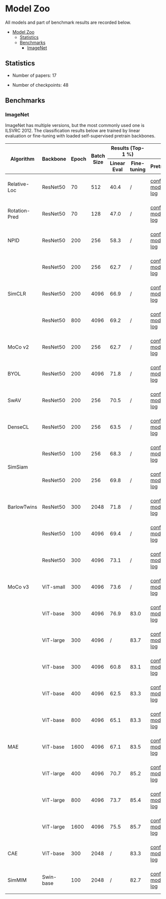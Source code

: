 # Model Zoo

All models and part of benchmark results are recorded below.

- [Model Zoo](#model-zoo)
  - [Statistics](#statistics)
  - [Benchmarks](#benchmarks)
    - [ImageNet](#imagenet)

## Statistics

- Number of papers: 17

- Number of checkpoints: 48

## Benchmarks

### ImageNet

ImageNet has multiple versions, but the most commonly used one is ILSVRC 2012. The classification results below are trained by linear evaluation or fine-tuning with loaded self-supervised pretrain backbones.

<table class="docutils">
<thead>
  <tr>
	    <th rowspan="2">Algorithm</th>
	    <th rowspan="2">Backbone</th>
	    <th rowspan="2">Epoch</th>
      <th rowspan="2">Batch Size</th>
      <th colspan="2" align="center">Results (Top-1 %)</th>
      <th colspan="3" align="center">Links</th>
	</tr>
	<tr>
      <th>Linear Eval</th>
      <th>Fine-tuning</th>
      <th>Pretrain</th>
      <th>Linear Eval</th>
      <th>Fine-tuning</th>
	</tr>
  </thead>
  <tbody>
  <tr>
	    <td>Relative-Loc</td>
	    <td>ResNet50</td>
	    <td>70</td>
      <td>512</td>
      <td>40.4</td>
      <td>/</td>
      <td><a href='https://github.com/open-mmlab/mmselfsup/blob/dev-1.x/configs/selfsup/relative_loc/relative-loc_resnet50_8xb64-steplr-70e_in1k.py'>config</a> | <a href='https://download.openmmlab.com/mmselfsup/1.x/relative_loc/relative-loc_resnet50_8xb64-steplr-70e_in1k/relative-loc_resnet50_8xb64-steplr-70e_in1k_20220825-daae1b41.pth'>model</a> | <a href='https://download.openmmlab.com/mmselfsup/1.x/relative_loc/relative-loc_resnet50_8xb64-steplr-70e_in1k/relative-loc_resnet50_8xb64-steplr-70e_in1k_20220802_223045.json'>log</a></td>
      <td><a href='https://github.com/open-mmlab/mmselfsup/blob/dev-1.x/configs/benchmarks/classification/imagenet/resnet50_linear-8xb32-steplr-100e_in1k.py'>config</a> | <a href='https://download.openmmlab.com/mmselfsup/1.x/relative_loc/relative-loc_resnet50_8xb64-steplr-70e_in1k/resnet50_linear-8xb32-steplr-100e_in1k/resnet50_linear-8xb32-steplr-100e_in1k_20220825-c2a0b188.pth'>model</a> | <a href='https://download.openmmlab.com/mmselfsup/1.x/relative_loc/relative-loc_resnet50_8xb64-steplr-70e_in1k/resnet50_linear-8xb32-steplr-100e_in1k/resnet50_linear-8xb32-steplr-100e_in1k_20220804_194226.json'>log</a></td>
      <td>/</td>
	</tr>
  <tr>
	    <td>Rotation-Pred</td>
	    <td>ResNet50</td>
	    <td>70</td>
      <td>128</td>
      <td>47.0</td>
      <td>/</td>
      <td><a href='https://github.com/open-mmlab/mmselfsup/blob/dev-1.x/configs/selfsup/rotation_pred/rotation-pred_resnet50_8xb16-steplr-70e_in1k.py'>config</a> | <a href='https://download.openmmlab.com/mmselfsup/1.x/rotation_pred/rotation-pred_resnet50_8xb16-steplr-70e_in1k/rotation-pred_resnet50_8xb16-steplr-70e_in1k_20220825-a8bf5f69.pth'>model</a> | <a href='https://download.openmmlab.com/mmselfsup/1.x/rotation_pred/rotation-pred_resnet50_8xb16-steplr-70e_in1k/rotation-pred_resnet50_8xb16-steplr-70e_in1k_20220805_113136.json'>log</a></td>
      <td><a href='https://github.com/open-mmlab/mmselfsup/blob/dev-1.x/configs/benchmarks/classification/imagenet/resnet50_linear-8xb32-steplr-100e_in1k.py'>config</a> | <a href='https://download.openmmlab.com/mmselfsup/1.x/rotation_pred/rotation-pred_resnet50_8xb16-steplr-70e_in1k/resnet50_linear-8xb32-steplr-100e_in1k/resnet50_linear-8xb32-steplr-100e_in1k_20220825-7c6edcb3.pth'>model</a> | <a href='https://download.openmmlab.com/mmselfsup/1.x/rotation_pred/rotation-pred_resnet50_8xb16-steplr-70e_in1k/resnet50_linear-8xb32-steplr-100e_in1k/resnet50_linear-8xb32-steplr-100e_in1k_20220808_143921.json'>log</a></td>
      <td>/</td>
	</tr>
  <tr>
	    <td>NPID</td>
	    <td>ResNet50</td>
	    <td>200</td>
      <td>256</td>
      <td>58.3</td>
      <td>/</td>
      <td><a href='https://github.com/open-mmlab/mmselfsup/blob/dev-1.x/configs/selfsup/npid/npid_resnet50_8xb32-steplr-200e_in1k.py'>config</a> | <a href='https://download.openmmlab.com/mmselfsup/1.x/npid/npid_resnet50_8xb32-steplr-200e_in1k/npid_resnet50_8xb32-steplr-200e_in1k_20220825-a67c5440.pth'>model</a> | <a href='https://download.openmmlab.com/mmselfsup/1.x/npid/npid_resnet50_8xb32-steplr-200e_in1k/npid_resnet50_8xb32-steplr-200e_in1k_20220725_161221.json'>log</a></td>
      <td><a href='https://github.com/open-mmlab/mmselfsup/blob/dev-1.x/configs/benchmarks/classification/imagenet/resnet50_linear-8xb32-steplr-100e_in1k.py'>config</a> | <a href='https://download.openmmlab.com/mmselfsup/1.x/npid/npid_resnet50_8xb32-steplr-200e_in1k/resnet50_linear-8xb32-steplr-100e_in1k/resnet50_linear-8xb32-steplr-100e_in1k_20220825-661b736e.pth'>model</a> | <a href='https://download.openmmlab.com/mmselfsup/1.x/npid/npid_resnet50_8xb32-steplr-200e_in1k/resnet50_linear-8xb32-steplr-100e_in1k/resnet50_linear-8xb32-steplr-100e_in1k_20220728_150535.json'>log</a></td>
      <td>/</td>
	</tr>
  <tr>
	    <td rowspan="3">SimCLR</td>
	    <td>ResNet50</td>
	    <td>200</td>
      <td>256</td>
      <td>62.7</td>
      <td>/</td>
      <td><a href='https://github.com/open-mmlab/mmselfsup/blob/dev-1.x/configs/selfsup/simclr/simclr_resnet50_8xb32-coslr-200e_in1k.py'>config</a> | <a href='https://download.openmmlab.com/mmselfsup/1.x/simclr/simclr_resnet50_8xb32-coslr-200e_in1k/simclr_resnet50_8xb32-coslr-200e_in1k_20220825-15f807a4.pth'>model</a> | <a href='https://download.openmmlab.com/mmselfsup/1.x/simclr/simclr_resnet50_8xb32-coslr-200e_in1k/simclr_resnet50_8xb32-coslr-200e_in1k_20220721_103223.json'>log</a></td>
      <td><a href='https://github.com/open-mmlab/mmselfsup/blob/dev-1.x/configs/benchmarks/classification/imagenet/resnet50_linear-8xb512-coslr-90e_in1k.py'>config</a> | <a href='https://download.openmmlab.com/mmselfsup/1.x/simclr/simclr_resnet50_8xb32-coslr-200e_in1k/resnet50_linear-8xb512-coslr-90e_in1k/resnet50_linear-8xb512-coslr-90e_in1k_20220825-9596a505.pth'>model</a> | <a href='https://download.openmmlab.com/mmselfsup/1.x/simclr/simclr_resnet50_8xb32-coslr-200e_in1k/resnet50_linear-8xb512-coslr-90e_in1k/resnet50_linear-8xb512-coslr-90e_in1k_20220724_210050.json'>log</a></td>
      <td>/</td>
	</tr>
  <tr>
	    <td>ResNet50</td>
	    <td>200</td>
      <td>4096</td>
      <td>66.9</td>
      <td>/</td>
      <td><a href='https://github.com/open-mmlab/mmselfsup/blob/dev-1.x/configs/selfsup/simclr/simclr_resnet50_16xb256-coslr-200e_in1k.py'>config</a> | <a href='https://download.openmmlab.com/mmselfsup/1.x/simclr/simclr_resnet50_16xb256-coslr-200e_in1k/simclr_resnet50_16xb256-coslr-200e_in1k_20220825-4d9cce50.pth'>model</a> | <a href='https://download.openmmlab.com/mmselfsup/1.x/simclr/simclr_resnet50_16xb256-coslr-200e_in1k/simclr_resnet50_16xb256-coslr-200e_in1k_20220721_150508.json'>log</a></td>
      <td><a href='https://github.com/open-mmlab/mmselfsup/blob/dev-1.x/configs/benchmarks/classification/imagenet/resnet50_linear-8xb512-coslr-90e_in1k.py'>config</a> | <a href='https://download.openmmlab.com/mmselfsup/1.x/simclr/simclr_resnet50_16xb256-coslr-200e_in1k/resnet50_linear-8xb512-coslr-90e_in1k/resnet50_linear-8xb512-coslr-90e_in1k_20220825-f12c0457.pth'>model</a> | <a href='https://download.openmmlab.com/mmselfsup/1.x/simclr/simclr_resnet50_16xb256-coslr-200e_in1k/resnet50_linear-8xb512-coslr-90e_in1k/resnet50_linear-8xb512-coslr-90e_in1k_20220724_172050.json'>log</a></td>
      <td>/</td>
	</tr>
  <tr>
	    <td>ResNet50</td>
	    <td>800</td>
      <td>4096</td>
      <td>69.2</td>
      <td>/</td>
      <td><a href='https://github.com/open-mmlab/mmselfsup/blob/dev-1.x/configs/selfsup/simclr/simclr_resnet50_16xb256-coslr-800e_in1k.py'>config</a> | <a href='https://download.openmmlab.com/mmselfsup/1.x/simclr/simclr_resnet50_16xb256-coslr-800e_in1k/simclr_resnet50_16xb256-coslr-800e_in1k_20220825-85fcc4de.pth'>model</a> | <a href='https://download.openmmlab.com/mmselfsup/1.x/simclr/simclr_resnet50_16xb256-coslr-800e_in1k/simclr_resnet50_16xb256-coslr-800e_in1k_20220725_112248.json'>log</a></td>
      <td><a href='https://github.com/open-mmlab/mmselfsup/blob/dev-1.x/configs/benchmarks/classification/imagenet/resnet50_linear-8xb512-coslr-90e_in1k.py'>config</a> | <a href='https://download.openmmlab.com/mmselfsup/1.x/simclr/simclr_resnet50_16xb256-coslr-800e_in1k/resnet50_linear-8xb512-coslr-90e_in1k/resnet50_linear-8xb512-coslr-90e_in1k_20220825-b80ae1e5.pth'>model</a> | <a href='https://download.openmmlab.com/mmselfsup/1.x/simclr/simclr_resnet50_16xb256-coslr-800e_in1k/resnet50_linear-8xb512-coslr-90e_in1k/resnet50_linear-8xb512-coslr-90e_in1k_20220730_165101.json'>log</a></td>
      <td>/</td>
	</tr>
  <tr>
	    <td>MoCo v2</td>
	    <td>ResNet50</td>
	    <td>200</td>
      <td>256</td>
      <td>62.7</td>
      <td>/</td>
      <td><a href='https://github.com/open-mmlab/mmselfsup/blob/dev-1.x/configs/selfsup/mocov2/mocov2_resnet50_8xb32-coslr-200e_in1k.py'>config</a> | <a href='https://download.openmmlab.com/mmselfsup/1.x/mocov2/mocov2_resnet50_8xb32-coslr-200e_in1k/mocov2_resnet50_8xb32-coslr-200e_in1k_20220825-b6d23c86.pth'>model</a> | <a href='https://download.openmmlab.com/mmselfsup/1.x/mocov2/mocov2_resnet50_8xb32-coslr-200e_in1k/mocov2_resnet50_8xb32-coslr-200e_in1k_20220721_215805.json'>log</a></td>
      <td><a href='https://github.com/open-mmlab/mmselfsup/blob/dev-1.x/configs/benchmarks/classification/imagenet/resnet50_linear-8xb32-steplr-100e_in1k.py'>config</a> | <a href='https://download.openmmlab.com/mmselfsup/1.x/mocov2/mocov2_resnet50_8xb32-coslr-200e_in1k/resnet50_linear-8xb32-steplr-100e_in1k/resnet50_linear-8xb32-steplr-100e_in1k_20220825-994c4128.pth'>model</a> | <a href='https://download.openmmlab.com/mmselfsup/1.x/mocov2/mocov2_resnet50_8xb32-coslr-200e_in1k/resnet50_linear-8xb32-steplr-100e_in1k/resnet50_linear-8xb32-steplr-100e_in1k_20220724_172046.json'>log</a></td>
      <td>/</td>
	</tr>
  <tr>
	    <td>BYOL</td>
	    <td>ResNet50</td>
	    <td>200</td>
      <td>4096</td>
      <td>71.8</td>
      <td>/</td>
      <td><a href='https://github.com/open-mmlab/mmselfsup/blob/dev-1.x/configs/selfsup/byol/byol_resnet50_16xb256-coslr-200e_in1k.py'>config</a> | <a href='https://download.openmmlab.com/mmselfsup/1.x/byol/byol_resnet50_16xb256-coslr-200e_in1k/byol_resnet50_16xb256-coslr-200e_in1k_20220825-de817331.pth'>model</a> | <a href='https://download.openmmlab.com/mmselfsup/1.x/byol/byol_resnet50_16xb256-coslr-200e_in1k/byol_resnet50_16xb256-coslr-200e_in1k_20220721_150515.json'>log</a></td>
      <td><a href='https://github.com/open-mmlab/mmselfsup/blob/dev-1.x/configs/benchmarks/classification/imagenet/resnet50_linear-8xb512-coslr-90e_in1k.py'>config</a> | <a href='https://download.openmmlab.com/mmselfsup/1.x/byol/byol_resnet50_16xb256-coslr-200e_in1k/resnet50_linear-8xb512-coslr-90e_in1k/resnet50_linear-8xb512-coslr-90e_in1k_20220825-7596c6f5.pth'>model</a> | <a href='https://download.openmmlab.com/mmselfsup/1.x/byol/byol_resnet50_16xb256-coslr-200e_in1k/resnet50_linear-8xb512-coslr-90e_in1k/resnet50_linear-8xb512-coslr-90e_in1k_20220724_130251.json'>log</a></td>
      <td>/</td>
	</tr>
  <tr>
	    <td>SwAV</td>
	    <td>ResNet50</td>
	    <td>200</td>
      <td>256</td>
      <td>70.5</td>
      <td>/</td>
      <td><a href='https://github.com/open-mmlab/mmselfsup/blob/dev-1.x/configs/selfsup/swav/swav_resnet50_8xb32-mcrop-2-6-coslr-200e_in1k-224-96.py'>config</a> | <a href='https://download.openmmlab.com/mmselfsup/1.x/swav/swav_resnet50_8xb32-mcrop-2-6-coslr-200e_in1k-224-96/swav_resnet50_8xb32-mcrop-2-6-coslr-200e_in1k-224-96_20220825-5b3fc7fc.pth'>model</a> | <a href='https://download.openmmlab.com/mmselfsup/1.x/swav/swav_resnet50_8xb32-mcrop-2-6-coslr-200e_in1k-224-96/swav_resnet50_8xb32-mcrop-2-6-coslr-200e_in1k-224-96_20220728_141003.json'>log</a></td>
      <td><a href='https://github.com/open-mmlab/mmselfsup/blob/dev-1.x/configs/benchmarks/classification/imagenet/resnet50_linear-8xb32-coslr-100e_in1k.py'>config</a> | <a href='https://download.openmmlab.com/mmselfsup/1.x/swav/swav_resnet50_8xb32-mcrop-2-6-coslr-200e_in1k-224-96/resnet50_linear-8xb32-coslr-100e_in1k/resnet50_linear-8xb32-coslr-100e_in1k_20220825-80341e08.pth'>model</a> | <a href='https://download.openmmlab.com/mmselfsup/1.x/swav/swav_resnet50_8xb32-mcrop-2-6-coslr-200e_in1k-224-96/resnet50_linear-8xb32-coslr-100e_in1k/resnet50_linear-8xb32-coslr-100e_in1k_20220802_145230.json'>log</a></td>
      <td>/</td>
	</tr>
  <tr>
	    <td>DenseCL</td>
	    <td>ResNet50</td>
	    <td>200</td>
      <td>256</td>
      <td>63.5</td>
      <td>/</td>
      <td><a href='https://github.com/open-mmlab/mmselfsup/blob/dev-1.x/configs/selfsup/densecl/densecl_resnet50_8xb32-coslr-200e_in1k.py'>config</a> | <a href='https://download.openmmlab.com/mmselfsup/1.x/densecl/densecl_resnet50_8xb32-coslr-200e_in1k/densecl_resnet50_8xb32-coslr-200e_in1k_20220825-3078723b.pth'>model</a> | <a href='https://download.openmmlab.com/mmselfsup/1.x/densecl/densecl_resnet50_8xb32-coslr-200e_in1k/densecl_resnet50_8xb32-coslr-200e_in1k_20220727_221415.json'>log</a></td>
      <td><a href='https://github.com/open-mmlab/mmselfsup/blob/dev-1.x/configs/benchmarks/classification/imagenet/resnet50_linear-8xb32-steplr-100e_in1k.py'>config</a> | <a href='https://download.openmmlab.com/mmselfsup/1.x/densecl/densecl_resnet50_8xb32-coslr-200e_in1k/resnet50_linear-8xb32-steplr-100e_in1k/resnet50_linear-8xb32-steplr-100e_in1k_20220825-f0f0a579.pth'>model</a> | <a href='https://download.openmmlab.com/mmselfsup/1.x/densecl/densecl_resnet50_8xb32-coslr-200e_in1k/resnet50_linear-8xb32-steplr-100e_in1k/resnet50_linear-8xb32-steplr-100e_in1k_20220730_091650.json'>log</a></td>
      <td>/</td>
	</tr>
  <tr>
	    <td rowspan="2">SimSiam</td>
	    <td>ResNet50</td>
	    <td>100</td>
      <td>256</td>
      <td>68.3</td>
      <td>/</td>
      <td><a href='https://github.com/open-mmlab/mmselfsup/blob/dev-1.x/configs/selfsup/simsiam/simsiam_resnet50_8xb32-coslr-100e_in1k.py'>config</a> | <a href='https://download.openmmlab.com/mmselfsup/1.x/simsiam/simsiam_resnet50_8xb32-coslr-100e_in1k/simsiam_resnet50_8xb32-coslr-100e_in1k_20220825-d07cb2e6.pth'>model</a> | <a href='https://download.openmmlab.com/mmselfsup/1.x/simsiam/simsiam_resnet50_8xb32-coslr-100e_in1k/simsiam_resnet50_8xb32-coslr-100e_in1k_20220725_224724.json'>log</a></td>
      <td><a href='https://github.com/open-mmlab/mmselfsup/blob/dev-1.x/configs/benchmarks/classification/imagenet/resnet50_linear-8xb512-coslr-90e_in1k.py'>config</a> | <a href='https://download.openmmlab.com/mmselfsup/1.x/simsiam/simsiam_resnet50_8xb32-coslr-100e_in1k/resnet50_linear-8xb512-coslr-90e_in1k/resnet50_linear-8xb512-coslr-90e_in1k_20220825-f53ba400.pth'>model</a> | <a href='https://download.openmmlab.com/mmselfsup/1.x/simsiam/simsiam_resnet50_8xb32-coslr-100e_in1k/resnet50_linear-8xb512-coslr-90e_in1k/resnet50_linear-8xb512-coslr-90e_in1k_20220804_175115.json'>log</a></td>
      <td>/</td>
	</tr>
  <tr>
	    <td>ResNet50</td>
	    <td>200</td>
      <td>256</td>
      <td>69.8</td>
      <td>/</td>
      <td><a href='https://github.com/open-mmlab/mmselfsup/blob/dev-1.x/configs/selfsup/simsiam/simsiam_resnet50_8xb32-coslr-200e_in1k.py'>config</a> | <a href='https://download.openmmlab.com/mmselfsup/1.x/simsiam/simsiam_resnet50_8xb32-coslr-200e_in1k/simsiam_resnet50_8xb32-coslr-200e_in1k_20220825-efe91299.pth'>model</a> | <a href='https://download.openmmlab.com/mmselfsup/1.x/simsiam/simsiam_resnet50_8xb32-coslr-200e_in1k/simsiam_resnet50_8xb32-coslr-200e_in1k_20220726_033722.json'>log</a></td>
      <td><a href='https://github.com/open-mmlab/mmselfsup/blob/dev-1.x/configs/benchmarks/classification/imagenet/resnet50_linear-8xb512-coslr-90e_in1k.py'>config</a> | <a href='https://download.openmmlab.com/mmselfsup/1.x/simsiam/simsiam_resnet50_8xb32-coslr-200e_in1k/resnet50_linear-8xb512-coslr-90e_in1k/resnet50_linear-8xb512-coslr-90e_in1k_20220825-519b5135.pth'>model</a> | <a href='https://download.openmmlab.com/mmselfsup/1.x/simsiam/simsiam_resnet50_8xb32-coslr-200e_in1k/resnet50_linear-8xb512-coslr-90e_in1k/resnet50_linear-8xb512-coslr-90e_in1k_20220802_120717.json'>log</a></td>
      <td>/</td>
	</tr>
  <tr>
      <td>BarlowTwins</td>
	    <td>ResNet50</td>
	    <td>300</td>
      <td>2048</td>
      <td>71.8</td>
      <td>/</td>
      <td><a href='https://github.com/open-mmlab/mmselfsup/blob/dev-1.x/configs/selfsup/barlowtwins/barlowtwins_resnet50_8xb256-coslr-300e_in1k.py'>config</a> | <a href='https://download.openmmlab.com/mmselfsup/1.x/barlowtwins/barlowtwins_resnet50_8xb256-coslr-300e_in1k/barlowtwins_resnet50_8xb256-coslr-300e_in1k_20220825-57307488.pth'>model</a> | <a href='https://download.openmmlab.com/mmselfsup/1.x/barlowtwins/barlowtwins_resnet50_8xb256-coslr-300e_in1k/barlowtwins_resnet50_8xb256-coslr-300e_in1k_20220726_033718.json'>log</a></td>
      <td><a href='https://github.com/open-mmlab/mmselfsup/blob/dev-1.x/configs/benchmarks/classification/imagenet/resnet50_linear-8xb32-coslr-100e_in1k.py'>config</a> | <a href='https://download.openmmlab.com/mmselfsup/1.x/barlowtwins/barlowtwins_resnet50_8xb256-coslr-300e_in1k/resnet50_linear-8xb32-coslr-100e_in1k/resnet50_linear-8xb32-coslr-100e_in1k_20220825-52fde35f.pth'>model</a> | <a href='https://download.openmmlab.com/mmselfsup/1.x/barlowtwins/barlowtwins_resnet50_8xb256-coslr-300e_in1k/resnet50_linear-8xb32-coslr-100e_in1k/resnet50_linear-8xb32-coslr-100e_in1k_20220730_093018.json'>log</a></td>
      <td>/</td>
	</tr>
  <tr>
      <td rowspan="5">MoCo v3</td>
	    <td>ResNet50</td>
	    <td>100</td>
      <td>4096</td>
      <td>69.4</td>
      <td>/</td>
      <td><a href='https://github.com/open-mmlab/mmselfsup/blob/dev-1.x/configs/selfsup/mocov3/mocov3_resnet50_8xb512-coslr-100e_in1k.py'>config</a> | <a href='https://download.openmmlab.com/mmselfsup/1.x/mocov3/mocov3_resnet50_8xb512-coslr-100e_in1k/mocov3_resnet50_16xb256-coslr-100e_in1k-224_20220826-e91fee43.pth'>model</a> | <a href='https://download.openmmlab.com/mmselfsup/1.x/mocov3/mocov3_resnet50_8xb512-coslr-100e_in1k/mocov3_resnet50_16xb256-coslr-100e_in1k-224_20220810_081339.json'>log</a></td>
      <td><a href='https://github.com/open-mmlab/mmselfsup/blob/dev-1.x/configs/benchmarks/classification/imagenet/resnet50_linear-8xb128-coslr-90e_in1k.py'>config</a> | <a href='https://download.openmmlab.com/mmselfsup/1.x/mocov3/mocov3_resnet50_8xb512-coslr-100e_in1k/resnet50_linear-8xb128-coslr-90e_in1k/resnet50_linear-8xb128-coslr-90e_in1k_20220827-969f1ba0.pth'>model</a> | <a href='https://download.openmmlab.com/mmselfsup/1.x/mocov3/mocov3_resnet50_8xb512-coslr-100e_in1k/resnet50_linear-8xb128-coslr-90e_in1k/resnet50_linear-8xb128-coslr-90e_in1k_20220802_133808.json'>log</a></td>
      <td>/</td>
	</tr>
  <tr>
	    <td>ResNet50</td>
	    <td>300</td>
      <td>4096</td>
      <td>73.1</td>
      <td>/</td>
      <td><a href='https://github.com/open-mmlab/mmselfsup/blob/dev-1.x/configs/selfsup/mocov3/mocov3_resnet50_8xb512-coslr-300e_in1k.py'>config</a> | <a href='https://download.openmmlab.com/mmselfsup/1.x/mocov3/mocov3_resnet50_8xb512-coslr-300e_in1k/mocov3_resnet50_8xb512-coslr-300e_in1k-224_20220826-a93d4fd7.pth'>model</a> | <a href='https://download.openmmlab.com/mmselfsup/1.x/mocov3/mocov3_resnet50_8xb512-coslr-300e_in1k/mocov3_resnet50_8xb512-coslr-300e_in1k-224_20220810_150212.json'>log</a></td>
      <td><a href='https://github.com/open-mmlab/mmselfsup/blob/dev-1.x/configs/benchmarks/classification/imagenet/resnet50_linear-8xb128-coslr-90e_in1k.py'>config</a> | <a href='https://download.openmmlab.com/mmselfsup/1.x/mocov3/mocov3_resnet50_8xb512-coslr-300e_in1k/resnet50_linear-8xb128-coslr-90e_in1k/resnet50_linear-8xb128-coslr-90e_in1k_20220826-cb12e537.pth'>model</a> | <a href='https://download.openmmlab.com/mmselfsup/1.x/mocov3/mocov3_resnet50_8xb512-coslr-300e_in1k/resnet50_linear-8xb128-coslr-90e_in1k/resnet50_linear-8xb128-coslr-90e_in1k_20220815_122007.json'>log</a></td>
      <td>/</td>
	</tr>
  <tr>
	    <td>ViT-small</td>
	    <td>300</td>
      <td>4096</td>
      <td>73.6</td>
      <td>/</td>
      <td><a href='https://github.com/open-mmlab/mmselfsup/blob/dev-1.x/configs/selfsup/mocov3/mocov3_vit-small-p16_16xb256-amp-coslr-300e_in1k.py'>config</a> | <a href='https://download.openmmlab.com/mmselfsup/1.x/mocov3/mocov3_vit-small-p16_16xb256-amp-coslr-300e_in1k/mocov3_vit-small-p16_16xb256-amp-coslr-300e_in1k-224_20220826-08bc52f7.pth'>model</a> | <a href='https://download.openmmlab.com/mmselfsup/1.x/mocov3/mocov3_vit-small-p16_16xb256-amp-coslr-300e_in1k/mocov3_vit-small-p16_16xb256-amp-coslr-300e_in1k-224_20220721_153833.json'>log</a></td>
      <td><a href='https://github.com/open-mmlab/mmselfsup/blob/dev-1.x/configs/benchmarks/classification/imagenet/vit-small-p16_linear-8xb128-coslr-90e_in1k.py'>config</a> | <a href='https://download.openmmlab.com/mmselfsup/1.x/mocov3/mocov3_vit-small-p16_16xb256-amp-coslr-300e_in1k/vit-small-p16_linear-8xb128-coslr-90e_in1k/vit-small-p16_linear-8xb128-coslr-90e_in1k_20220826-376674ef.pth'>model</a> | <a href='https://download.openmmlab.com/mmselfsup/1.x/mocov3/mocov3_vit-small-p16_16xb256-amp-coslr-300e_in1k/vit-small-p16_linear-8xb128-coslr-90e_in1k/vit-small-p16_linear-8xb128-coslr-90e_in1k_20220724_140850.json'>log</a></td>
      <td>/</td>
	</tr>
  <tr>
	    <td>ViT-base</td>
	    <td>300</td>
      <td>4096</td>
      <td>76.9</td>
      <td>83.0</td>
      <td><a href='https://github.com/open-mmlab/mmselfsup/blob/dev-1.x/configs/selfsup/mocov3/mocov3_vit-base-p16_16xb256-amp-coslr-300e_in1k.py'>config</a> | <a href='https://download.openmmlab.com/mmselfsup/1.x/mocov3/mocov3_vit-base-p16_16xb256-amp-coslr-300e_in1k/mocov3_vit-base-p16_16xb256-amp-coslr-300e_in1k-224_20220826-25213343.pth'>model</a> | <a href='https://download.openmmlab.com/mmselfsup/1.x/mocov3/mocov3_vit-base-p16_16xb256-amp-coslr-300e_in1k/mocov3_vit-base-p16_16xb256-amp-coslr-300e_in1k-224_20220725_104223.json'>log</a></td>
      <td><a href='https://github.com/open-mmlab/mmselfsup/blob/dev-1.x/configs/benchmarks/classification/imagenet/vit-base-p16_linear-8xb128-coslr-90e_in1k.py'>config</a> | <a href='https://download.openmmlab.com/mmselfsup/1.x/mocov3/mocov3_vit-base-p16_16xb256-amp-coslr-300e_in1k/vit-base-p16_linear-8xb128-coslr-90e_in1k/vit-base-p16_linear-8xb128-coslr-90e_in1k_20220826-83be7758.pth'>model</a> | <a href='https://download.openmmlab.com/mmselfsup/1.x/mocov3/mocov3_vit-base-p16_16xb256-amp-coslr-300e_in1k/vit-base-p16_linear-8xb128-coslr-90e_in1k/vit-base-p16_linear-8xb128-coslr-90e_in1k_20220729_004628.json'>log</a></td>
      <td><a href='https://github.com/open-mmlab/mmselfsup/blob/dev-1.x/configs/benchmarks/classification/imagenet/vit-base-p16_ft-8xb64-coslr-150e_in1k.py'>config</a> | <a href='https://download.openmmlab.com/mmselfsup/1.x/mocov3/mocov3_vit-base-p16_16xb256-amp-coslr-300e_in1k/vit-base-p16_ft-8xb64-coslr-150e_in1k/vit-base-p16_ft-8xb64-coslr-150e_in1k_20220826-f1e6c442.pth'>model</a> | <a href='https://download.openmmlab.com/mmselfsup/1.x/mocov3/mocov3_vit-base-p16_16xb256-amp-coslr-300e_in1k/vit-base-p16_ft-8xb64-coslr-150e_in1k/vit-base-p16_ft-8xb64-coslr-150e_in1k_20220809_103500.json'>log</a></td>
	</tr>
  <tr>
	    <td>ViT-large</td>
	    <td>300</td>
      <td>4096</td>
      <td>/</td>
      <td>83.7</td>
      <td><a href='https://github.com/open-mmlab/mmselfsup/blob/dev-1.x/configs/selfsup/mocov3/mocov3_vit-large-p16_64xb64-amp-coslr-300e_in1k.py'>config</a> | <a href='https://download.openmmlab.com/mmselfsup/1.x/mocov3/mocov3_vit-large-p16_64xb64-amp-coslr-300e_in1k/mocov3_vit-large-p16_64xb64-amp-coslr-300e_in1k-224_20220829-9b88a442.pth'>model</a> | <a href='https://download.openmmlab.com/mmselfsup/1.x/mocov3/mocov3_vit-large-p16_64xb64-amp-coslr-300e_in1k/mocov3_vit-large-p16_64xb64-amp-coslr-300e_in1k-224_20220818_143032.json'>log</a></td>
      <td>/</td>
      <td><a href='https://github.com/open-mmlab/mmselfsup/blob/dev-1.x/configs/benchmarks/classification/imagenet/vit-large-p16_ft-8xb64-coslr-100e_in1k.py'>config</a> | <a href='https://download.openmmlab.com/mmselfsup/1.x/mocov3/mocov3_vit-large-p16_64xb64-amp-coslr-300e_in1k/vit-large-p16_ft-8xb64-coslr-100e_in1k/vit-large-p16_ft-8xb64-coslr-100e_in1k_20220829-878a2f7f.pth'>model</a> | <a href='https://download.openmmlab.com/mmselfsup/1.x/mocov3/mocov3_vit-large-p16_64xb64-amp-coslr-300e_in1k/vit-large-p16_ft-8xb64-coslr-100e_in1k/vit-large-p16_ft-8xb64-coslr-100e_in1k_20220825_201433.json'>log</a></td>
	</tr>
  <tr>
      <td rowspan="7">MAE</td>
	    <td>ViT-base</td>
	    <td>300</td>
      <td>4096</td>
      <td>60.8</td>
      <td>83.1</td>
      <td><a href='https://github.com/open-mmlab/mmselfsup/blob/dev-1.x/configs/selfsup/mae/mae_vit-base-p16_8xb512-amp-coslr-300e_in1k.py'>config</a> | <a href='https://download.openmmlab.com/mmselfsup/1.x/mae/mae_vit-base-p16_8xb512-fp16-coslr-300e_in1k/mae_vit-base-p16_8xb512-coslr-300e-fp16_in1k_20220829-c2cf66ba.pth'>model</a> | <a href='https://download.openmmlab.com/mmselfsup/1.x/mae/mae_vit-base-p16_8xb512-fp16-coslr-300e_in1k/mae_vit-base-p16_8xb512-coslr-300e-fp16_in1k_20220718_152424.json'>log</a></td>
      <td><a href='https://github.com/open-mmlab/mmselfsup/blob/dev-1.x/configs/benchmarks/classification/imagenet/vit-base-p16_linear-8xb2048-coslr-90e_in1k.py'>config</a> | model | <a href='https://download.openmmlab.com/mmselfsup/1.x/mae/mae_vit-base-p16_8xb512-fp16-coslr-300e_in1k/vit-base-p16_linear-8xb2048-coslr-90e_in1k/vit-base-p16_linear-8xb2048-coslr-90e_in1k_20220720_104514.json'>log</a></td>
      <td><a href='https://github.com/open-mmlab/mmselfsup/blob/dev-1.x/configs/benchmarks/classification/imagenet/vit-base-p16_ft-8xb128-coslr-100e_in1k.py'>config</a> | model | <a href='https://download.openmmlab.com/mmselfsup/1.x/mae/mae_vit-base-p16_8xb512-fp16-coslr-300e_in1k/vit-base-p16_ft-8xb128-coslr-100e_in1k/vit-base-p16_ft-8xb128-coslr-100e_in1k_20220713_140138.json'>log</a></td>
	</tr>
  <tr>
	    <td>ViT-base</td>
	    <td>400</td>
      <td>4096</td>
      <td>62.5</td>
      <td>83.3</td>
      <td><a href='https://github.com/open-mmlab/mmselfsup/blob/dev-1.x/configs/selfsup/mae/mae_vit-base-p16_8xb512-amp-coslr-400e_in1k.py'>config</a> | <a href='https://download.openmmlab.com/mmselfsup/1.x/mae/mae_vit-base-p16_8xb512-fp16-coslr-400e_in1k/mae_vit-base-p16_8xb512-coslr-400e-fp16_in1k_20220825-bc79e40b.pth'>model</a> | <a href='https://download.openmmlab.com/mmselfsup/1.x/mae/mae_vit-base-p16_8xb512-fp16-coslr-400e_in1k/mae_vit-base-p16_8xb512-coslr-400e-fp16_in1k_20220628_200815.json'>log</a></td>
      <td><a href='https://github.com/open-mmlab/mmselfsup/blob/dev-1.x/configs/benchmarks/classification/imagenet/vit-base-p16_linear-8xb2048-coslr-90e_in1k.py'>config</a> | model | <a href='https://download.openmmlab.com/mmselfsup/1.x/mae/mae_vit-base-p16_8xb512-fp16-coslr-400e_in1k/vit-base-p16_linear-8xb2048-coslr-90e_in1k/vit-base-p16_linear-8xb2048-coslr-90e_in1k_20220713_142534.json'>log</a></td>
      <td><a href='https://github.com/open-mmlab/mmselfsup/blob/dev-1.x/configs/benchmarks/classification/imagenet/vit-base-p16_ft-8xb128-coslr-100e_in1k.py'>config</a> | model | <a href='https://download.openmmlab.com/mmselfsup/1.x/mae/mae_vit-base-p16_8xb512-fp16-coslr-400e_in1k/vit-base-p16_ft-8xb128-coslr-100e_in1k/vit-base-p16_ft-8xb128-coslr-100e_in1k_20220708_183134.json'>log</a></td>
	</tr>
  <tr>
	    <td>ViT-base</td>
	    <td>800</td>
      <td>4096</td>
      <td>65.1</td>
      <td>83.3</td>
      <td><a href='https://github.com/open-mmlab/mmselfsup/blob/dev-1.x/configs/selfsup/mae/mae_vit-base-p16_8xb512-amp-coslr-800e_in1k.py'>config</a> | <a href='https://download.openmmlab.com/mmselfsup/1.x/mae/mae_vit-base-p16_8xb512-fp16-coslr-800e_in1k/mae_vit-base-p16_8xb512-coslr-800e-fp16_in1k_20220825-5d81fbc4.pth'>model</a> | <a href='https://download.openmmlab.com/mmselfsup/1.x/mae/mae_vit-base-p16_8xb512-fp16-coslr-800e_in1k/mae_vit-base-p16_8xb512-coslr-800e-fp16_in1k_20220718_134405.json'>log</a></td>
      <td><a href='https://github.com/open-mmlab/mmselfsup/blob/dev-1.x/configs/benchmarks/classification/imagenet/vit-base-p16_linear-8xb2048-coslr-90e_in1k.py'>config</a> | model | <a href='https://download.openmmlab.com/mmselfsup/1.x/mae/mae_vit-base-p16_8xb512-fp16-coslr-800e_in1k/vit-base-p16_linear-8xb2048-coslr-90e_in1k/vit-base-p16_linear-8xb2048-coslr-90e_in1k20220721_203941.json'>log</a></td>
      <td><a href='https://github.com/open-mmlab/mmselfsup/blob/dev-1.x/configs/benchmarks/classification/imagenet/vit-base-p16_ft-8xb128-coslr-100e_in1k.py'>config</a> | model | <a href='https://download.openmmlab.com/mmselfsup/1.x/mae/mae_vit-base-p16_8xb512-fp16-coslr-800e_in1k/vit-base-p16_ft-8xb128-coslr-100e_in1k/vit-base-p16_ft-8xb128-coslr-100e_in1k_20220724_232940.json'>log</a></td>
	</tr>
  <tr>
	    <td>ViT-base</td>
	    <td>1600</td>
      <td>4096</td>
      <td>67.1</td>
      <td>83.5</td>
      <td><a href='https://github.com/open-mmlab/mmselfsup/blob/dev-1.x/configs/selfsup/mae/mae_vit-base-p16_8xb512-amp-coslr-1600e_in1k.py'>config</a> | <a href='https://download.openmmlab.com/mmselfsup/1.x/mae/mae_vit-base-p16_8xb512-fp16-coslr-1600e_in1k/mae_vit-base-p16_8xb512-fp16-coslr-1600e_in1k_20220825-f7569ca2.pth'>model</a> | <a href='https://download.openmmlab.com/mmselfsup/1.x/mae/mae_vit-base-p16_8xb512-fp16-coslr-1600e_in1k/mae_vit-base-p16_8xb512-fp16-coslr-1600e_in1k_20220815_103458.json'>log</a></td>
      <td><a href='https://github.com/open-mmlab/mmselfsup/blob/dev-1.x/configs/benchmarks/classification/imagenet/vit-base-p16_linear-8xb2048-coslr-90e_in1k.py'>config</a> | model | <a href='https://download.openmmlab.com/mmselfsup/1.x/mae/mae_vit-base-p16_8xb512-fp16-coslr-1600e_in1k/vit-base-p16_linear-8xb2048-coslr-90e_in1k/vit-base-p16_linear-8xb2048-coslr-90e_in1k_20220724_232557.json'>log</a></td>
      <td><a href='https://github.com/open-mmlab/mmselfsup/blob/dev-1.x/configs/benchmarks/classification/imagenet/vit-base-p16_ft-8xb128-coslr-100e_in1k.py'>config</a> | <a href='https://download.openmmlab.com/mmselfsup/1.x/mae/mae_vit-base-p16_8xb512-fp16-coslr-1600e_in1k/vit-base-p16_ft-8xb128-coslr-100e_in1k/vit-base-p16_ft-8xb128-coslr-100e_in1k_20220825-cf70aa21.pth'>model</a> | <a href='https://download.openmmlab.com/mmselfsup/1.x/mae/mae_vit-base-p16_8xb512-fp16-coslr-1600e_in1k/vit-base-p16_ft-8xb128-coslr-100e_in1k/vit-base-p16_ft-8xb128-coslr-100e_in1k_20220721_202304.json'>log</a></td>
	</tr>
  <tr>
	    <td>ViT-large</td>
	    <td>400</td>
      <td>4096</td>
      <td>70.7</td>
      <td>85.2</td>
      <td><a href='https://github.com/open-mmlab/mmselfsup/blob/dev-1.x/configs/selfsup/mae/mae_vit-large-p16_8xb512-amp-coslr-400e_in1k.py'>config</a> | <a href='https://download.openmmlab.com/mmselfsup/1.x/mae/mae_vit-large-p16_8xb512-fp16-coslr-400e_in1k/mae_vit-large-p16_8xb512-fp16-coslr-400e_in1k_20220825-b11d0425.pth'>model</a> | <a href='https://download.openmmlab.com/mmselfsup/1.x/mae/mae_vit-large-p16_8xb512-fp16-coslr-400e_in1k/mae_vit-large-p16_8xb512-fp16-coslr-400e_in1k_20220726_202204.json'>log</a></td>
      <td><a href='https://github.com/open-mmlab/mmselfsup/blob/dev-1.x/configs/benchmarks/classification/imagenet/vit-large-p16_linear-8xb2048-coslr-90e_in1k.py'>config</a> | model | <a href='https://download.openmmlab.com/mmselfsup/1.x/mae/mae_vit-large-p16_8xb512-fp16-coslr-400e_in1k/vit-large-p16_linear-8xb2048-coslr-90e_in1k/vit-large-p16_linear-8xb2048-coslr-90e_in1k_20220803_101331.json'>log</a></td>
      <td><a href='https://github.com/open-mmlab/mmselfsup/blob/dev-1.x/configs/benchmarks/classification/imagenet/vit-large-p16_ft-8xb128-coslr-50e_in1k.py'>config</a> | model | <a href='https://download.openmmlab.com/mmselfsup/1.x/mae/mae_vit-large-p16_8xb512-fp16-coslr-400e_in1k/vit-large-p16_ft-8xb128-coslr-50e_in1k/vit-large-p16_ft-8xb128-coslr-50e_in1k_20220729_122511.json'>log</a></td>
	</tr>
  <tr>
	    <td>ViT-large</td>
	    <td>800</td>
      <td>4096</td>
      <td>73.7</td>
      <td>85.4</td>
      <td><a href='https://github.com/open-mmlab/mmselfsup/blob/dev-1.x/configs/selfsup/mae/mae_vit-large-p16_8xb512-amp-coslr-800e_in1k.py'>config</a> | <a href='https://download.openmmlab.com/mmselfsup/1.x/mae/mae_vit-large-p16_8xb512-fp16-coslr-800e_in1k/mae_vit-large-p16_8xb512-fp16-coslr-800e_in1k_20220825-df72726a.pth'>model</a> | <a href='https://download.openmmlab.com/mmselfsup/1.x/mae/mae_vit-large-p16_8xb512-fp16-coslr-800e_in1k/mae_vit-large-p16_8xb512-fp16-coslr-800e_in1k_20220804_104018.json'>log</a></td>
      <td><a href='https://github.com/open-mmlab/mmselfsup/blob/dev-1.x/configs/benchmarks/classification/imagenet/vit-large-p16_linear-8xb2048-coslr-90e_in1k.py'>config</a> | model | <a href='https://download.openmmlab.com/mmselfsup/1.x/mae/mae_vit-large-p16_8xb512-fp16-coslr-800e_in1k/vit-large-p16_linear-8xb2048-coslr-90e_in1k/vit-large-p16_linear-8xb2048-coslr-90e_in1k_20220808_092730.json'>log</a></td>
      <td><a href='https://github.com/open-mmlab/mmselfsup/blob/dev-1.x/configs/benchmarks/classification/imagenet/vit-large-p16_ft-8xb128-coslr-50e_in1k.py'>config</a> | model | <a href='https://download.openmmlab.com/mmselfsup/1.x/mae/mae_vit-large-p16_8xb512-fp16-coslr-800e_in1k/vit-large-p16_ft-8xb128-coslr-50e_in1k/vit-large-p16_ft-8xb128-coslr-50e_in1k_20220730_235819.json'>log</a></td>
	</tr>
  <tr>
	    <td>ViT-large</td>
	    <td>1600</td>
      <td>4096</td>
      <td>75.5</td>
      <td>85.7</td>
      <td><a href='https://github.com/open-mmlab/mmselfsup/blob/dev-1.x/configs/selfsup/mae/mae_vit-large-p16_8xb512-amp-coslr-1600e_in1k.py'>config</a> | <a href='https://download.openmmlab.com/mmselfsup/1.x/mae/mae_vit-large-p16_8xb512-fp16-coslr-1600e_in1k/mae_vit-large-p16_8xb512-fp16-coslr-1600e_in1k_20220825-cc7e98c9.pth'>model</a> | <a href='https://download.openmmlab.com/mmselfsup/1.x/mae/mae_vit-large-p16_8xb512-fp16-coslr-1600e_in1k/mae_vit-large-p16_8xb512-fp16-coslr-1600e_in1k_20220806_210725.json'>log</a></td>
      <td><a href='https://github.com/open-mmlab/mmselfsup/blob/dev-1.x/configs/benchmarks/classification/imagenet/vit-large-p16_linear-8xb2048-coslr-90e_in1k.py'>config</a> | model | <a href='https://download.openmmlab.com/mmselfsup/1.x/mae/mae_vit-large-p16_8xb512-fp16-coslr-1600e_in1k/vit-large-p16_linear-8xb2048-coslr-90e_in1k/vit-large-p16_linear-8xb2048-coslr-90e_in1k_20220813_155615.json'>log</a></td>
      <td><a href='https://github.com/open-mmlab/mmselfsup/blob/dev-1.x/configs/benchmarks/classification/imagenet/vit-large-p16_ft-8xb128-coslr-50e_in1k.py'>config</a> | model | <a href='https://download.openmmlab.com/mmselfsup/1.x/mae/mae_vit-large-p16_8xb512-fp16-coslr-1600e_in1k/vit-large-p16_ft-8xb128-coslr-50e_in1k/vit-large-p16_ft-8xb128-coslr-50e_in1k_20220813_125305.json'>log</a></td>
	</tr>
  <tr>
      <td>CAE</td>
	    <td>ViT-base</td>
	    <td>300</td>
      <td>2048</td>
      <td>/</td>
      <td>83.3</td>
      <td><a href='https://github.com/open-mmlab/mmselfsup/blob/dev-1.x/configs/selfsup/cae/cae_vit-base-p16_16xb128-amp-coslr-300e_in1k.py'>config</a> | <a href='https://download.openmmlab.com/mmselfsup/1.x/cae/cae_vit-base-p16_16xb128-fp16-coslr-300e_in1k/cae_vit-base-p16_16xb128-fp16-coslr-300e_in1k_20220825-404a1929.pth'>model</a> | <a href='https://download.openmmlab.com/mmselfsup/1.x/cae/cae_vit-base-p16_16xb128-fp16-coslr-300e_in1k/cae_vit-base-p16_16xb128-fp16-coslr-300e_in1k_20220615_163141.json'>log</a></td>
      <td>/</td>
      <td><a href='https://github.com/open-mmlab/mmselfsup/blob/dev-1.x/configs/benchmarks/classification/imagenet/vit-base-p16_ft-8xb128-coslr-100e-rpe_in1k.py'>config</a> | <a href='https://download.openmmlab.com/mmselfsup/1.x/cae/cae_vit-base-p16_16xb128-fp16-coslr-300e_in1k/vit-base-p16_ft-8xb128-coslr-100e-rpe_in1k/vit-base-p16_ft-8xb128-coslr-100e-rpe_in1k_20220825-f3d234cd.pth'>model</a> | <a href='https://download.openmmlab.com/mmselfsup/1.x/cae/cae_vit-base-p16_16xb128-fp16-coslr-300e_in1k/vit-base-p16_ft-8xb128-coslr-100e-rpe_in1k/vit-base-p16_ft-8xb128-coslr-100e-rpe_in1k_20220711_165500.json'>log</a></td>
	</tr>
  <tr>
      <td>SimMIM</td>
	    <td>Swin-base</td>
	    <td>100</td>
      <td>2048</td>
      <td>/</td>
      <td>82.7</td>
      <td><a href='https://github.com/open-mmlab/mmselfsup/blob/dev-1.x/configs/selfsup/simmim/simmim_swin-base_16xb128-amp-coslr-100e_in1k-192.py'>config</a> | <a href='https://download.openmmlab.com/mmselfsup/1.x/simmim/simmim_swin-base_8xb256-amp-coslr-100e_in1k-192/simmim_swin-base_8xb256-amp-coslr-100e_in1k-192_20220829-0e15782d.pth'>model</a> | <a href='https://download.openmmlab.com/mmselfsup/1.x/simmim/simmim_swin-base_8xb256-amp-coslr-100e_in1k-192/simmim_swin-base_8xb256-amp-coslr-100e_in1k-192_20220827_034052.json'>log</a></td>
      <td>/</td>
      <td><a href='https://github.com/open-mmlab/mmselfsup/blob/dev-1.x/configs/benchmarks/classification/imagenet/swin-base_ft-8xb256-coslr-100e_in1k.py'>config</a> | <a href='https://download.openmmlab.com/mmselfsup/1.x/simmim/simmim_swin-base_8xb256-amp-coslr-100e_in1k-192/swin-base_ft-8xb256-coslr-100e_in1k/swin-base_ft-8xb256-coslr-100e_in1k_20220829-9cf23aa1.pth'>model</a> | <a href='https://download.openmmlab.com/mmselfsup/1.x/simmim/simmim_swin-base_8xb256-amp-coslr-100e_in1k-192/swin-base_ft-8xb256-coslr-100e_in1k/swin-base_ft-8xb256-coslr-100e_in1k_20220829_001452.json'>log</a></td>
	</tr>
</tbody>
</table>
